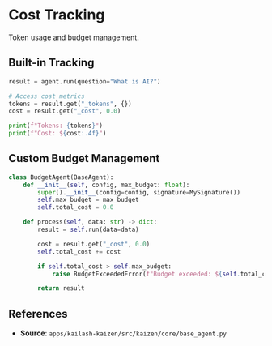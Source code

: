 # Cost Tracking

Token usage and budget management.

## Built-in Tracking

```python
result = agent.run(question="What is AI?")

# Access cost metrics
tokens = result.get("_tokens", {})
cost = result.get("_cost", 0.0)

print(f"Tokens: {tokens}")
print(f"Cost: ${cost:.4f}")
```

## Custom Budget Management

```python
class BudgetAgent(BaseAgent):
    def __init__(self, config, max_budget: float):
        super().__init__(config=config, signature=MySignature())
        self.max_budget = max_budget
        self.total_cost = 0.0

    def process(self, data: str) -> dict:
        result = self.run(data=data)

        cost = result.get("_cost", 0.0)
        self.total_cost += cost

        if self.total_cost > self.max_budget:
            raise BudgetExceededError(f"Budget exceeded: ${self.total_cost}")

        return result
```

## References
- **Source**: `apps/kailash-kaizen/src/kaizen/core/base_agent.py`
